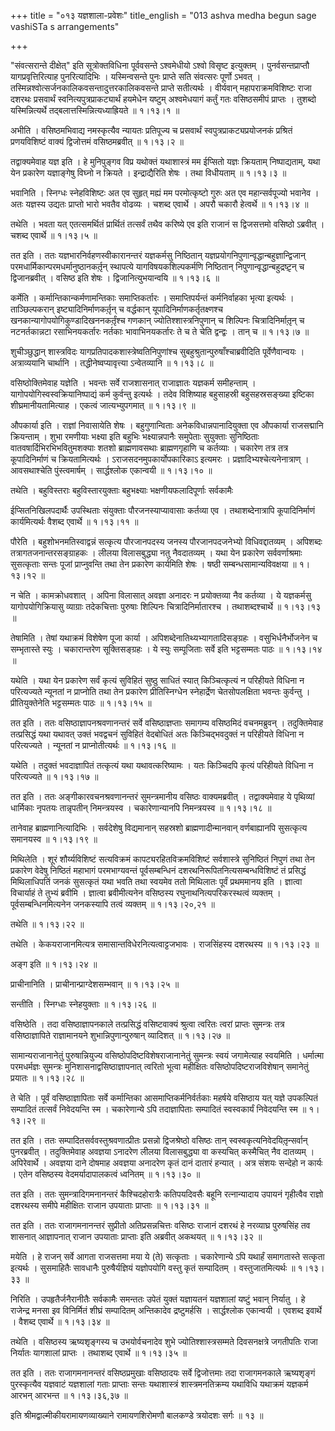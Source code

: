 +++
title = "०१३ यज्ञशाला-प्रवेशः"
title_english = "013 ashva medha begun sage vashiSTa s arrangements"

+++


"संवत्सरान्ते दीक्षेत्" इति सूत्रोक्तविधिना पूर्ववसन्ते ऽश्वमेधीयो ऽश्वो
विसृष्ट इत्युक्तम् । पुनर्वसन्तप्राप्तौ यागप्रवृत्तिरित्याह
पुनरित्यादिभिः । यस्मिन्वसन्ते पुनः प्राप्ते सति संवत्सरः पूर्णो ऽभवत् ।
तस्मिन्नश्वोत्सर्जनकालिकवसन्तादुत्तरकालिकवसन्ते प्राप्ते सतीत्यर्थः ।
वीर्यवान् महापराक्रमविशिष्टः राजा दशरथः प्रसवार्थं
स्वनित्यपुत्रप्राकट्यार्थं हयमेधेन यष्टुम् अश्वमेधयागं कर्तुं गतः
वसिष्ठसमीपं प्राप्तः । तुशब्दो यस्मिन्नित्यर्थे
तद्बलात्तस्मिन्नित्यध्याह्रियते  ॥  १।१३।१  ॥   

  

अभीति । वसिष्ठमभिवाद्य नमस्कृत्यैव न्यायतः प्रतिपूज्य च प्रसवार्थं
स्वपुत्रप्राकट्यप्रयोजनकं प्रश्रितं प्रणयविशिष्टं वाक्यं द्विजोत्तमं
वसिष्ठमब्रवीत्  ॥  १।१३।२  ॥   

  

तद्वाक्यमेवाह यज्ञ इति । हे मुनिपुङ्गव विप्र यथोक्तं यथाशास्त्रं मम
ईप्सितो यज्ञः क्रियताम् निष्पाद्यताम्, यथा येन प्रकारेण यज्ञाङ्गेषु
विघ्नो न क्रियते । इन्द्राद्यैरिति शेषः । तथा विधीयताम्  ॥  १।१३।३  ॥   

  

भवानिति । स्निग्धः स्नेहविशिष्टः अत एव सुहृत् मह्यं मम परमोत्कृष्टो
गुरुः अत एव महान्सर्वपूज्यो भवानेव । अतः यज्ञस्य उद्यतः प्राप्तो भारो
भवतैव वोढव्यः । चशब्द एवार्थे । अपरौ चकारौ हेत्वर्थे  ॥  १।१३।४  ॥   

  

तथेति । भवता यत् एतत्समर्थितं प्रार्थितं तत्सर्वं तथैव करिष्ये एव इति
राजानं स द्विजसत्तमो वसिष्ठो ऽब्रवीत् । चशब्द एवार्थे  ॥  १।१३।५  ॥   

  

तत इति । ततः यज्ञभारनिर्वहणस्वीकारानन्तरं यज्ञकर्मसु निष्ठितान्
यज्ञप्रयोगनिपुणान्वृद्धान्बहुज्ञान्द्विजान्
परमधार्मिकान्परमधर्मानुष्ठानकर्तृ़न् स्थापत्ये यागविषयकशिल्पकर्मणि
निष्ठितान् निपुणान्वृद्धान्बहुद्रष्टृ़न् च द्विजानब्रवीत् । वसिष्ठ इति
शेषः । द्विजानित्युभयान्वयि  ॥  १।१३।६  ॥   

  

कर्मेति । कर्मान्तिकान्कर्मणामन्तिकाः समाप्तिकर्तारः । समाप्तिपर्यन्तं
कर्मनिर्वाहका भृत्या इत्यर्थः । ताञ्छिल्पकरान् इष्ट्यादिनिर्माणकर्तृ़न्
च वर्द्धकान् यूपादिनिर्माणकर्तृतक्ष्णश्च
खनकान्यागोपयोगिकुण्डादिखननकर्तृ़ंश्च गणकान् ज्योतिश्शास्त्रनिपुणान् च
शिल्पिनः चित्रादिनिर्मातृ़न् च नटनर्तकान्नटा रसाभिनयकर्तारः नर्तकाः
भावाभिनयकर्तारः ते च ते चेति द्वन्द्वः । तान् च  ॥  १।१३।७  ॥   

  

शुचीञ्छुद्धान् शास्त्रविदः यागप्रतिपादकशास्त्रेष्वतिनिपुणांश्च
सुबहुश्रुतान्पुरुषाँश्चाब्रवीदिति पूर्वेणैवान्वयः । अत्राव्ययानि
चार्थानि । तद्धीनेष्वप्यावृत्त्या ऽन्वेतव्यानि  ॥  १।१३।८  ॥   

  

वसिष्ठोक्तिमेवाह यज्ञेति । भवन्तः सर्वे राजशासनात् राजाज्ञातः यज्ञकर्म
समीहन्ताम् । यागोपयोगिस्वस्वक्रियानिष्पाद्यं कर्म कुर्वन्तु इत्यर्थः ।
तदेव विशिष्याह बहुसाहस्री बहुसहस्रसङ्ख्या इष्टिका शीघ्रमानीयतामित्याह ।
एकत्वं जात्यभ्युपगमात्  ॥  १।१३।९  ॥   

  

औपकार्या इति । राज्ञां निवासायेति शेषः । बहुगुणान्विताः
अनेकविधान्नपानादियुक्ता एव औपकार्या राजसद्मानि क्रियन्ताम् । शुभा
रमणीयाः भक्ष्या इति बहुभिः भक्ष्यान्नपानैः समुपेताः सुयुक्ताः
सुनिष्ठिताः वातवषार्दिभिरभिभवितुमशक्याः शतशो ब्राह्मणावसथाः
ब्राह्मणगृहाणि च कर्तव्याः । चकारेण तत्र तत्र कूपादिनिर्माणं च
क्रियतामित्यर्थः । ऽराजसदनमुपकार्योपकारिकाऽ इत्यमरः ।
प्रज्ञादिभ्यश्चेत्यनेनात्राण् । आवसथाश्चेति पुंस्त्वमार्षम् ।
सार्द्धश्लोक एकान्वयी  ॥  १।१३।१०  ॥   

  

तथेति । बहुविस्तराः बहुविस्तारयुक्ताः बहुभक्ष्याः भक्षणीयफलादिपूर्णाः
सर्वकामैः  

ईप्सितनिखिलपदार्थैः उपस्थिताः संयुक्ताः पौरजनस्याप्यावासाः कर्तव्या एव ।
तथाशब्देनात्रापि कूपादिनिर्माणं कार्यमित्यर्थः वैशब्द एवार्थे  ॥  १।१३।११
 ॥   

  

पौरेति । बहुशोभनमतिस्वाद्वन्नं सत्कृत्य पौरजानपदस्य जनस्य
पौरजानपदजनेभ्यो विधिवद्दातव्यम् । अपिशब्दः तत्रागतजनान्तरसङ्ग्राहकः ।
लीलया विलासबुद्ध्या नतु नैवदातव्यम् । यथा येन प्रकारेण सर्ववर्णाश्रमाः
सुसत्कृताः सन्तः पूजां प्राप्नुवन्ति तथा तेन प्रकारेण कार्यमिति शेषः ।
षष्ठी सम्बन्धसामान्यविवक्षया  ॥  १।१३।१२  ॥   

  

न चेति । कामक्रोधवशात् । अपिना विलासात् अवज्ञा अनादरः न प्रयोक्तव्या नैव
कर्तव्या । ये यज्ञकर्मसु यागोपयोगिक्रियासु व्याग्राः तदेकचित्ताः पुरुषाः
शिल्पिनः चित्रादिनिर्मातारश्च । तथाशब्दश्चार्थे  ॥  १।१३।१३  ॥   

  

तेषामिति । तेषां यथाक्रमं विशेषेण पूजा कार्या ।
अपिशब्देनातिथ्यभ्यागतादिसङ्ग्रहः । वसुभिर्धनैर्भोजनेन च सम्भृतास्ते
स्युः । चकारान्तरेण सूक्तिसङ्ग्रहः । ये स्युः सम्पूजिताः सर्वे इति
भट्टसम्मतः पाठः  ॥  १।१३।१४  ॥   

  

यथेति । यथा येन प्रकारेण सर्वं कृत्यं सुविहितं सुष्ठु साधितं स्यात्
किञ्चित्कृत्यं न परिहीयते विधिना न परित्यज्यते न्यूनतां न प्राप्नोति तथा
तेन प्रकारेण प्रीतिस्निग्धेन स्नेहार्द्रेण चेतसोपलक्षिता भवन्तः
कुर्वन्तु । प्रीतियुक्तेनेति भट्टसम्मतः पाठः  ॥  १।१३।१५  ॥   

  

तत इति । ततः वसिष्ठाज्ञापनश्रवणानन्तरं सर्वे वसिष्ठाज्ञप्ताः समागम्य
वसिष्ठमिदं वचनमब्रुवन् । तदुक्तिमेवाह तत्प्रसिद्धं यथा यथावत् उक्तं
भवद्वचनं सुविहितं वेदबोधितं अतः किञ्चिद्भवदुक्तं न परिहीयते विधिना न
परित्यज्यते । न्यूनतां न प्राप्नोतीत्यर्थः  ॥  १।१३।१६  ॥   

  

यथेति । तदुक्तं भवदाज्ञापितं तत्कृत्यं यथा यथावत्करिष्यामः । यतः
किञ्चिदपि कृत्यं परिहीयते विधिना न परित्यज्यते  ॥  १।१३।१७  ॥   

  

तत इति । ततः अङ्गीकारवचनश्रवणानन्तरं सुमन्त्रमानीय वसिष्ठः वाक्यमब्रवीत्
। तद्वाक्यमेवाह ये पृथिव्यां धार्मिकाः नृपतयः तान्नृपतीन् निमन्त्रयस्व ।
चकारेणान्यानपि निमन्त्रयस्व  ॥  १।१३।१८  ॥   

  

तानेवाह ब्राह्मणानित्यादिभिः । सर्वदेशेषु विद्यमानान् सहस्रशो
ब्राह्मणादीन्मानवान् वर्णबाह्यानपि सुसत्कृत्य समानयस्व  ॥  १।१३।१९  ॥   

  

मिथिलेति । शूरं शौर्य्यविशिष्टं सत्यविक्रमं कापट्यरहितविक्रमविशिष्टं
सर्वशास्त्रे सुनिष्ठितं निपुणं तथा तेन प्रकारेण वेदेषु निष्ठितं महाभागं
परमभाग्यवन्तं पूर्वसम्बन्धिनं दशरथनिरूपितनित्यसम्बन्धविशिष्टं तं
प्रसिद्धं मिथिलाधिपतिं जनकं सुसत्कृतं यथा भवति तथा स्वयमेव ततो मिथिलातः
पूर्वं प्रथममानय इति । ज्ञात्वा विचार्याहं ते तुभ्यं ब्रवीमि । ज्ञात्वा
ब्रवीमीत्यनेन वसिष्ठस्य रघुनाथनित्यपरिकरस्थत्वं व्यक्तम् ।
पूर्वसम्बन्धिनमित्यनेन जनकस्यापि तत्वं व्यक्तम्  ॥  १।१३।२०,२१  ॥   

  

तथेति  ॥  १।१३।२२  ॥   

  

तथेति । केकयराजानमित्यत्र समासान्तविधेरनित्यत्वाट्टजभावः । राजसिंहस्य
दशरथस्य  ॥  १।१३।२३  ॥   

  

अङ्ग इति  ॥  १।१३।२४  ॥   

  

प्राचीनानिति । प्राचीनान्प्राग्देशसम्भवान्  ॥  १।१३।२५  ॥   

  

सन्तीति । स्निग्धाः स्नेहयुक्ताः  ॥  १।१३।२६  ॥   

  

वसिष्ठेति । तदा वसिष्ठाज्ञापनकाले तत्प्रसिद्धं वसिष्टवाक्यं श्रुत्वा
त्वरितः त्वरां प्राप्तः सुमन्त्रः तत्र वसिष्ठाज्ञापिते राज्ञामानयने
शुभान्निपुणान्पुरुषान् व्यादिशत्  ॥  १।१३।२७  ॥   

  

सामान्यराजानानेतुं पुरुषान्नियुज्य वसिष्ठोपदिष्टविशेषराजानानेतुं
सुमन्त्रः स्वयं जगामेत्याह स्वयमिति । धर्मात्मा परमधर्मज्ञः सुमन्त्रः
मुनिशासनाद्वसिष्ठाज्ञापनात् त्वरितो भूत्वा महीक्षितः
वसिष्ठोपदिष्टराजविशेषान् समानेतुं प्रयातः  ॥  १।१३।२८  ॥   

  

ते चेति । पूर्वं वसिष्ठाज्ञापिताः सर्वे कर्मान्तिका
आसमाप्तिकर्मनिर्वर्तकाः महर्षये वसिष्ठाय यत् यज्ञे उपकल्पितं सम्पादितं
तत्सर्वं निवेदयन्ति स्म । चकारेणान्ये ऽपि तदाज्ञापिताः सम्पादितं
स्वस्वकार्यं निवेदयन्ति स्म  ॥  १।१३।२९  ॥   

  

तत इति । ततः सम्पादितसर्ववस्तुश्रवणात्प्रीतः प्रसन्नो द्विजश्रेष्ठो
वसिष्ठः तान् स्वस्वकृत्यनिवेदयितृ़न्सर्वान् पुनरब्रवीत् । तदुक्तिमेवाह
अवज्ञया ऽनादरेण लीलया विलासबुद्ध्या वा कस्यचित् कस्मैचित् नैव दातव्यम् ।
अपिरेवार्थे । अवज्ञया दाने दोषमाह अवज्ञया अनादरेण कृतं दानं दातारं
हन्यात् । अत्र संशयः सन्देहो न कार्यः । एतेन वसिष्ठस्य
वेदमर्यादापालकत्वं ध्वनितम्  ॥  १।१३।३०  ॥   

  

तत इति । ततः सुमन्त्रादिगमनानन्तरं कैश्चिदहोरात्रैः कतिपयदिवसैः बहूनि
रत्नान्यादाय उपायनं गृहीत्वैव राज्ञो दशरथस्य समीपे महीक्षितः राजान
उपयाताः प्राप्ताः  ॥  १।१३।३१  ॥   

  

तत इति । ततः राजागमनानन्तरं सुप्रीतो अतिप्रसन्नचित्तः वसिष्ठः राजानं
दशरथं हे नरव्याघ्र पुरुषसिंह तव शासनात् आज्ञापनात् राजान उपयाताः
प्राप्ताः इति अब्रवीत् अकथयत्  ॥  १।१३।३२  ॥   

  

मयेति । हे राजन् सर्वे आगता राजसत्तमा मया ये (ते) सत्कृताः । चकारेणान्ये
ऽपि यथार्हं समागतास्ते सत्कृता इत्यर्थः । सुसमाहितैः सावधानैः
पुरुषैर्यज्ञियं यज्ञोपयोगि वस्तु कृतं सम्पादितम् । वस्तुजातमित्यर्थः  ॥ 
१।१३।३३  ॥   

  

निरिति । उपहृतैर्जनैरानीतैः सर्वकामैः समन्ततः उपेतं युक्तं यज्ञायतनं
यज्ञशालां यष्टुं भवान् निर्यातु । हे राजेन्द्र मनसा इव विनिर्मितं शीघ्रं
सम्पादितम् अन्तिकादेव द्रष्टुमर्हसि । सार्द्धश्लोक एकान्वयी । एवशब्द
इवार्थे । वैशब्द एवार्थे  ॥  १।१३।३४  ॥   

  

तथेति । वसिष्ठस्य ऋष्यशृङ्गस्य च उभयोर्वचनादेव शुभे
ज्योतिश्शास्त्रसम्मते दिवसनक्षत्रे जगतीपतिः राजा निर्यातः यागशालां
प्राप्तः । तथाशब्द एवार्थे  ॥  १।१३।३५  ॥   

  

तत इति । ततः राजागमनानन्तरं वसिष्ठप्रमुखाः वसिष्ठादयः सर्वे द्विजोत्तमाः
तदा राजागमनकाले ऋष्यशृङ्गं पुरस्कृत्यैव यज्ञवाटं यज्ञशालां गताः
प्राप्ताः सन्तः यथाशास्त्रं शास्त्रमनतिक्रम्य यथाविधि यथाक्रमं यज्ञकर्म
आरभन् आरभन्त  ॥  १।१३।३६,३७  ॥   

  

इति श्रीमद्वाल्मीकीयरामायणव्याख्याने रामायणशिरोमणौ बालकण्डे त्रयोदशः
सर्गः  ॥  १३  ॥   

  

  


